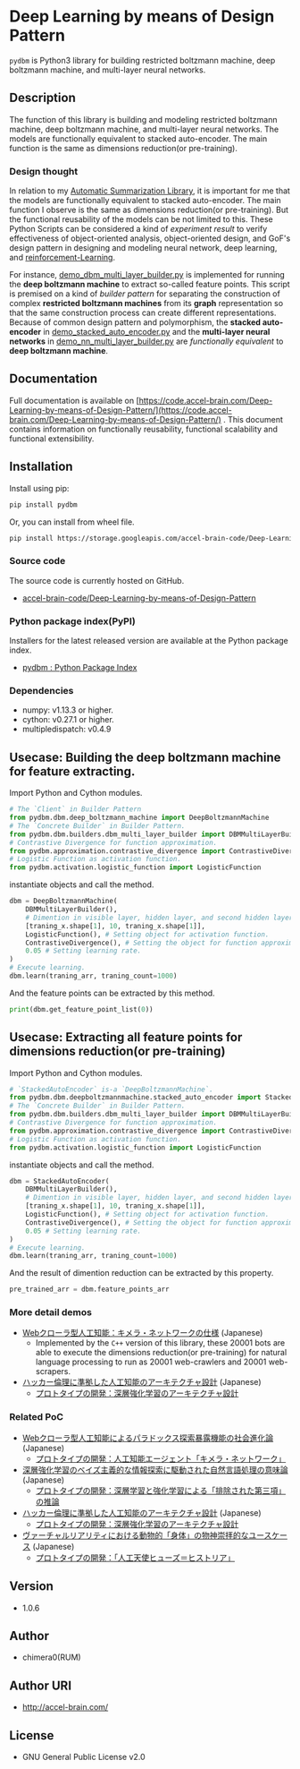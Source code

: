 # Deep Learning by means of Design Pattern

`pydbm` is Python3 library for building restricted boltzmann machine, deep boltzmann machine, and multi-layer neural networks.

## Description

The function of this library is building and modeling restricted boltzmann machine, deep boltzmann machine, and multi-layer neural networks. The models are functionally equivalent to stacked auto-encoder. The main function is the same as dimensions reduction(or pre-training).

### Design thought

In relation to my [Automatic Summarization Library](https://github.com/chimera0/accel-brain-code/tree/master/Automatic-Summarization), it is important for me that the models are functionally equivalent to stacked auto-encoder. The main function I observe is the same as dimensions reduction(or pre-training). But the functional reusability of the models can be not limited to this. These Python Scripts can be considered a kind of *experiment result* to verify effectiveness of object-oriented analysis, object-oriented design, and GoF's design pattern in designing and modeling neural network, deep learning, and [reinforcement-Learning](https://github.com/chimera0/accel-brain-code/tree/master/Reinforcement-Learning).

For instance, [demo_dbm_multi_layer_builder.py](https://github.com/chimera0/accel-brain-code/blob/master/Deep-Learning-by-means-of-Design-Pattern/demo_dbm_multi_layer_builder.py) is implemented for running the **deep boltzmann machine** to extract so-called feature points. This script is premised on a kind of *builder pattern* for separating the construction of complex **restricted boltzmann machines** from its **graph** representation so that the same construction process can create different representations. Because of common design pattern and polymorphism, the **stacked auto-encoder** in [demo_stacked_auto_encoder.py](https://github.com/chimera0/accel-brain-code/blob/master/Deep-Learning-by-means-of-Design-Pattern/demo_stacked_auto_encoder.py) and the **multi-layer neural networks** in [demo_nn_multi_layer_builder.py](https://github.com/chimera0/accel-brain-code/blob/master/Deep-Learning-by-means-of-Design-Pattern/demo_nn_multi_layer_builder.py) are *functionally equivalent* to **deep boltzmann machine**.

## Documentation

Full documentation is available on [https://code.accel-brain.com/Deep-Learning-by-means-of-Design-Pattern/](https://code.accel-brain.com/Deep-Learning-by-means-of-Design-Pattern/) . This document contains information on functionally reusability, functional scalability and functional extensibility.

## Installation

Install using pip:

```sh
pip install pydbm
```

Or, you can install from wheel file.

```sh
pip install https://storage.googleapis.com/accel-brain-code/Deep-Learning-by-means-of-Design-Pattern/pydbm-1.0.6-cp36-cp36m-linux_x86_64.whl
```

### Source code

The source code is currently hosted on GitHub.

- [accel-brain-code/Deep-Learning-by-means-of-Design-Pattern](https://github.com/chimera0/accel-brain-code/tree/master/Deep-Learning-by-means-of-Design-Pattern)

### Python package index(PyPI)

Installers for the latest released version are available at the Python package index.

- [pydbm : Python Package Index](https://pypi.python.org/pypi/pydbm)

### Dependencies

- numpy: v1.13.3 or higher.
- cython: v0.27.1 or higher.
- multipledispatch: v0.4.9

## Usecase: Building the deep boltzmann machine for feature extracting.

Import Python and Cython modules.

```python
# The `Client` in Builder Pattern
from pydbm.dbm.deep_boltzmann_machine import DeepBoltzmannMachine
# The `Concrete Builder` in Builder Pattern.
from pydbm.dbm.builders.dbm_multi_layer_builder import DBMMultiLayerBuilder
# Contrastive Divergence for function approximation.
from pydbm.approximation.contrastive_divergence import ContrastiveDivergence
# Logistic Function as activation function.
from pydbm.activation.logistic_function import LogisticFunction
```

instantiate objects and call the method.

```python
dbm = DeepBoltzmannMachine(
    DBMMultiLayerBuilder(),
    # Dimention in visible layer, hidden layer, and second hidden layer.
    [traning_x.shape[1], 10, traning_x.shape[1]],
    LogisticFunction(), # Setting object for activation function.
    ContrastiveDivergence(), # Setting the object for function approximation.
    0.05 # Setting learning rate.
)
# Execute learning.
dbm.learn(traning_arr, traning_count=1000)
```

And the feature points can be extracted by this method.

```python
print(dbm.get_feature_point_list(0))
```

## Usecase: Extracting all feature points for dimensions reduction(or pre-training)

Import Python and Cython modules.

```python
# `StackedAutoEncoder` is-a `DeepBoltzmannMachine`.
from pydbm.dbm.deepboltzmannmachine.stacked_auto_encoder import StackedAutoEncoder
# The `Concrete Builder` in Builder Pattern.
from pydbm.dbm.builders.dbm_multi_layer_builder import DBMMultiLayerBuilder
# Contrastive Divergence for function approximation.
from pydbm.approximation.contrastive_divergence import ContrastiveDivergence
# Logistic Function as activation function.
from pydbm.activation.logistic_function import LogisticFunction
```

instantiate objects and call the method.

```python
dbm = StackedAutoEncoder(
    DBMMultiLayerBuilder(),
    # Dimention in visible layer, hidden layer, and second hidden layer.
    [traning_x.shape[1], 10, traning_x.shape[1]],
    LogisticFunction(), # Setting object for activation function.
    ContrastiveDivergence(), # Setting the object for function approximation.
    0.05 # Setting learning rate.
)
# Execute learning.
dbm.learn(traning_arr, traning_count=1000)
```

And the result of dimention reduction can be extracted by this property.

```python
pre_trained_arr = dbm.feature_points_arr
```

### More detail demos

- [Webクローラ型人工知能：キメラ・ネットワークの仕様](https://media.accel-brain.com/_chimera-network-is-web-crawling-ai/) (Japanese)
    - Implemented by the `C++` version of this library, these 20001 bots are able to execute the dimensions reduction(or pre-training) for natural language processing to run as 20001 web-crawlers and 20001 web-scrapers.
- [ハッカー倫理に準拠した人工知能のアーキテクチャ設計](https://accel-brain.com/architectural-design-of-artificial-intelligence-conforming-to-hacker-ethics/) (Japanese)
    - [プロトタイプの開発：深層強化学習のアーキテクチャ設計](https://accel-brain.com/architectural-design-of-artificial-intelligence-conforming-to-hacker-ethics/5/#i-2)

### Related PoC

- [Webクローラ型人工知能によるパラドックス探索暴露機能の社会進化論](https://accel-brain.com/social-evolution-of-exploration-and-exposure-of-paradox-by-web-crawling-type-artificial-intelligence/) (Japanese)
    - [プロトタイプの開発：人工知能エージェント「キメラ・ネットワーク」](https://accel-brain.com/social-evolution-of-exploration-and-exposure-of-paradox-by-web-crawling-type-artificial-intelligence/5/#i-8)
- [深層強化学習のベイズ主義的な情報探索に駆動された自然言語処理の意味論](https://accel-brain.com/semantics-of-natural-language-processing-driven-by-bayesian-information-search-by-deep-reinforcement-learning/) (Japanese)
    - [プロトタイプの開発：深層学習と強化学習による「排除された第三項」の推論](https://accel-brain.com/semantics-of-natural-language-processing-driven-by-bayesian-information-search-by-deep-reinforcement-learning/4/#i-5)
- [ハッカー倫理に準拠した人工知能のアーキテクチャ設計](https://accel-brain.com/architectural-design-of-artificial-intelligence-conforming-to-hacker-ethics/) (Japanese)
    - [プロトタイプの開発：深層強化学習のアーキテクチャ設計](https://accel-brain.com/architectural-design-of-artificial-intelligence-conforming-to-hacker-ethics/5/#i-2)
- [ヴァーチャルリアリティにおける動物的「身体」の物神崇拝的なユースケース](https://accel-brain.com/cyborg-fetischismus-in-sammlung-von-animalisch-korper-in-virtual-reality/) (Japanese)
    - [プロトタイプの開発：「人工天使ヒューズ＝ヒストリア」](https://accel-brain.com/cyborg-fetischismus-in-sammlung-von-animalisch-korper-in-virtual-reality/4/#i-6)

## Version
- 1.0.6

## Author

- chimera0(RUM)

## Author URI

- http://accel-brain.com/

## License

- GNU General Public License v2.0
